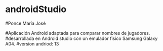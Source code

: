 # androidStudio
#Ponce María José

#Aplicación Android adaptada para comparar nombres de jugadores.
#desarrollada en Android studio con un emulador fisico Samsung Galaxy A04.
#version andriod: 13
